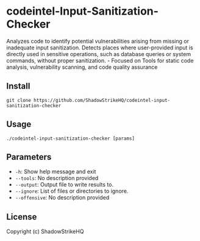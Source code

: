 # codeintel-Input-Sanitization-Checker
Analyzes code to identify potential vulnerabilities arising from missing or inadequate input sanitization. Detects places where user-provided input is directly used in sensitive operations, such as database queries or system commands, without proper sanitization. - Focused on Tools for static code analysis, vulnerability scanning, and code quality assurance

## Install
`git clone https://github.com/ShadowStrikeHQ/codeintel-input-sanitization-checker`

## Usage
`./codeintel-input-sanitization-checker [params]`

## Parameters
- `-h`: Show help message and exit
- `--tools`: No description provided
- `--output`: Output file to write results to.
- `--ignore`: List of files or directories to ignore.
- `--offensive`: No description provided

## License
Copyright (c) ShadowStrikeHQ
